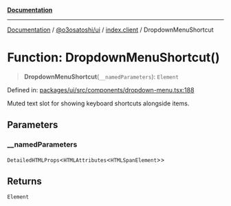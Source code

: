 [**Documentation**](../../../../README.md)

***

[Documentation](../../../../README.md) / [@o3osatoshi/ui](../../README.md) / [index.client](../README.md) / DropdownMenuShortcut

# Function: DropdownMenuShortcut()

> **DropdownMenuShortcut**(`__namedParameters`): `Element`

Defined in: [packages/ui/src/components/dropdown-menu.tsx:188](https://github.com/o3osatoshi/experiment/blob/04dfa58df6e48824a200a24d77afef7ce464e1ae/packages/ui/src/components/dropdown-menu.tsx#L188)

Muted text slot for showing keyboard shortcuts alongside items.

## Parameters

### \_\_namedParameters

`DetailedHTMLProps`\<`HTMLAttributes`\<`HTMLSpanElement`\>\>

## Returns

`Element`
